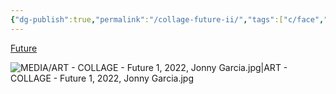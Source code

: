 ```yaml
---
{"dg-publish":true,"permalink":"/collage-future-ii/","tags":["c/face","c/colour-white","c/man","c/woman","c/eye","c/mouth","c/abstract","collage/year-2022"],"created":"2024-06-28T12:56:50.000-04:00","updated":"2025-09-10T13:22:17.405-04:00"}
---
```



[Future](https://www.instagram.com/p/Cj0gEVquq_b/)

![MEDIA/ART - COLLAGE - Future 1, 2022, Jonny Garcia.jpg|ART - COLLAGE - Future 1, 2022, Jonny Garcia.jpg](/img/user/MEDIA/ART%20-%20COLLAGE%20-%20Future%201,%202022,%20Jonny%20Garcia.jpg)
